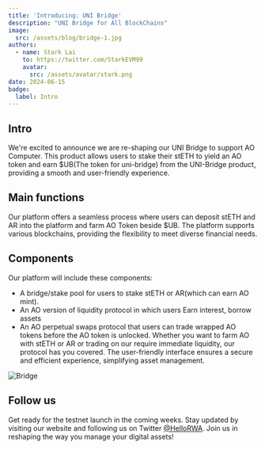 ```yaml
---
title: 'Introducing: UNI Bridge'
description: "UNI Bridge for All BlockChains"
image:
  src: /assets/blog/bridge-1.jpg
authors:
  - name: Stark Lai
    to: https://twitter.com/StarkEVM99
    avatar:
      src: /assets/avatar/stark.png
date: 2024-06-15
badge:
  label: Intro
---
```


## Intro

We're excited to announce we are re-shaping our UNI Bridge to support AO Computer. This product allows users to stake their stETH to yield an AO token and earn $UB(The token for uni-bridge) from the UNI-Bridge product, providing a smooth and user-friendly experience.

## Main functions

Our platform offers a seamless process where users can deposit stETH and AR into the platform and farm AO Token beside $UB. The platform supports various blockchains, providing the flexibility to meet diverse financial needs.

## Components

Our platform will include these components:

* A bridge/stake pool for users to stake stETH or AR(which can earn AO mint).
* An AO version of liquidity protocol in which users Earn interest, borrow assets
* An AO perpetual swaps protocol that users can trade wrapped AO tokens before the AO token is unlocked.
Whether you want to farm AO with stETH or AR or trading on our require immediate liquidity, our protocol has you covered. The user-friendly interface ensures a secure and efficient experience, simplifying asset management.

![Bridge](/assets/blog/bridge-2.jpg)

## Follow us

Get ready for the testnet launch in the coming weeks. Stay updated by visiting our website and following us on Twitter [@HelloRWA](https://twitter.com/hellorwa). Join us in reshaping the way you manage your digital assets!
